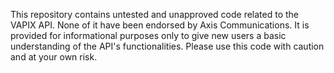 This repository contains untested and unapproved code related to the VAPIX API. None of it have been endorsed by Axis Communications. It is provided for informational purposes only to give new users a basic understanding of the API's functionalities. Please use this code with caution and at your own risk.
